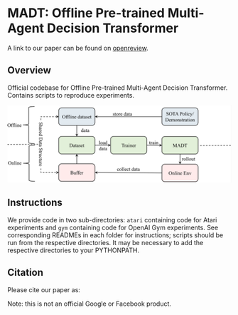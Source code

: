 
# MADT: Offline Pre-trained Multi-Agent Decision Transformer

A link to our paper can be found on [openreview](https://openreview.net/forum?id=W08IqLMlMer).

## Overview

Official codebase for Offline Pre-trained Multi-Agent Decision Transformer.
Contains scripts to reproduce experiments.

![image info](./architecture.png)

## Instructions

We provide code in two sub-directories: `atari` containing code for Atari experiments and `gym` containing code for OpenAI Gym experiments.
See corresponding READMEs in each folder for instructions; scripts should be run from the respective directories.
It may be necessary to add the respective directories to your PYTHONPATH.

## Citation

Please cite our paper as:


Note: this is not an official Google or Facebook product.
